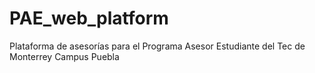 # PAE_web_platform

Plataforma de asesorías para el Programa Asesor Estudiante del Tec de Monterrey Campus Puebla